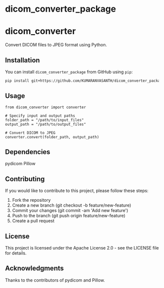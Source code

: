 # dicom_converter_package

# dicom_converter

Convert DICOM files to JPEG format using Python.

## Installation

You can install `dicom_converter_package` from GitHub using `pip`:

```bash
pip install git+https://github.com/KUMARANVASANTH/dicom_converter_package.git
```

## Usage
```
from dicom_converter import converter

# Specify input and output paths
folder_path = "/path/to/input_files"
output_path = "/path/to/output_files"

# Convert DICOM to JPEG
converter.convert(folder_path, output_path)
```
## Dependencies
pydicom
Pillow

## Contributing
If you would like to contribute to this project, please follow these steps:

1. Fork the repository
2. Create a new branch (git checkout -b feature/new-feature)
3. Commit your changes (git commit -am 'Add new feature')
4. Push to the branch (git push origin feature/new-feature)
5. Create a pull request


## License
This project is licensed under the Apache License 2.0 - see the LICENSE file for details.

## Acknowledgments
Thanks to the contributors of pydicom and Pillow.
